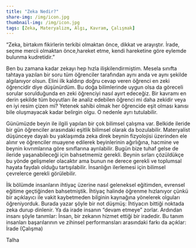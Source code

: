 ```yaml
---
title: "Zeka Nedir?"
share-img: /img/icon.jpg
thumbnail-img: /img/icon.jpg
tags: [Zeka, Materyalizm, Algı, Kavram, Çalışmak]
---
```



“Zeka, birtakım fikirlerin terkibi olmaktan önce, dikkat ve arayıştır. İrade, seçme mercii olmaktan önce,hareket etme, kendi hareketine göre eylemde bulunma kudretidir.”

Ben bu zamana kadar zekayı hep hızla ilişkilendirmiştim. Mesela sınıfta tahtaya yazılan bir soru tüm öğrenciler tarafından aynı anda ve aynı şekilde algılanıyor olsun. Elini ilk kaldırıp doğru cevap veren öğrenci en zeki öğrencidir diye düşünürdüm. Bu doğa bilimlerinde uygun olsa da göreceli sorular sorulduğunda en zeki öğrenciyi nasıl ayırt edeceğiz. Bir kavramı en derin şekilde tüm boyutları ile analiz edebilen öğrenci mi daha zekidir veya en iyi resim çizen mi? Yetenek sahibi olmak her öğrencide eşit olması kanısı bile oluşmayacak kadar belirgin olgu. O nedenle ayrı tutulabilir.

Günümüzde beyin ile ilgili yapılan bir çok bilimsel çalışma var. Belkide ileride bir gün öğrenciler arasındaki eşitlik bilimsel olarak da bozulabilir. Materyalist düşünceye dayalı bu yaklaşımda zeka direk beynin fizyolojisi üzerinden ele alınır ve öğrenciler muayene edilerek beyinlerinin ağırlığına, hacmine ve beynin kıvrımlarına göre sınıflarına ayrılabilir. Bugün bize tuhaf gelse de ileride yaşanabileceği için bahsetmemiz gerekli. Beynin sırları çözüldükçe bu yönde gelişmeler olacaktır ama bunun ne derece gerekli ve toplumsal hayata faydalı olduğu tartışılabilir. İnsanlığın ilerlemesi için bilimsel çevrelerce gerekli görülebilir.

İlk bölümde insanların ihtiyaç üzerine nasıl geleneksel eğitimden, evrensel eğitime geçtiğinden bahsetmiştik. İhtiyaç halinde öğrenme hızlanıyor çünkü bir açıklayıcı ile vakit kaybetmeden bilginin kaynağına yönelerek olguları öğreniyorduk. Burada yazar şöyle bir not düşmüş: İhtiyacın bittiği noktada zeka durup dinlenir. Ya da irade insanın “devam etmeye” zorlar. Ardından insanı şöyle tanımlar: İnsan, bir zekanın hizmet ettiği bir iradedir. Bu tanım insanları başarılarının	 ve zihinsel performansları arasındaki farkı da açıklar: İrade (Çalışma)


Talha
